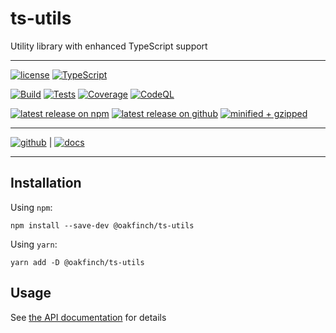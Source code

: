 # ts-utils

Utility library with enhanced TypeScript support

---

[![license](https://badgen.net/github/license/oakfinch/ts-utils)](https://github.com/oakfinch/ts-utils/blob/main/LICENSE)
[![TypeScript](https://badgen.net/badge/icon/TypeScript?icon=typescript&label=)](https://www.typescriptlang.org/)

[![Build](https://github.com/oakfinch/ts-utils/actions/workflows/build.yml/badge.svg)](https://github.com/oakfinch/ts-utils/actions/workflows/build.yml)
[![Tests](https://github.com/oakfinch/ts-utils/actions/workflows/tests.yml/badge.svg)](https://github.com/oakfinch/ts-utils/actions/workflows/tests.yml)
[![Coverage](https://codecov.io/gh/oakfinch/ts-utils/branch/main/graph/badge.svg?token=1XYUL2X4J1)](https://codecov.io/gh/oakfinch/ts-utils)
[![CodeQL](https://github.com/oakfinch/ts-utils/actions/workflows/codeql-analysis.yml/badge.svg)](https://github.com/oakfinch/ts-utils/actions/workflows/codeql-analysis.yml)

[![latest release on npm](https://badgen.net/npm/v/@oakfinch/ts-utils?icon=npm&label=)](https://npmjs.com/package/@oakfinch/ts-utils)
[![latest release on github](https://badgen.net/github/release/oakfinch/ts-utils?icon=github&label=)](https://github.com/oakfinch/ts-utils/releases/latest)
[![minified + gzipped](https://badgen.net/bundlephobia/minzip/@oakfinch/ts-utils?label=minified%20%2B%20gzipped)](https://bundlephobia.com/package/@oakfinch/ts-utils)

---

[![github](https://badgen.net/badge/icon/github?icon=github&scale=2&label=)](https://github.com/oakfinch/ts-utils/)
|
[![docs](https://badgen.net/badge/%F0%9F%93%8B/documentation?scale=2)](https://oakfinch.github.io/ts-utils/modules.html)

---

## Installation

Using `npm`:

```
npm install --save-dev @oakfinch/ts-utils
```

Using `yarn`:

```
yarn add -D @oakfinch/ts-utils
```

## Usage

See [the API documentation](https://oakfinch.github.io/ts-utils/modules.html) for details

